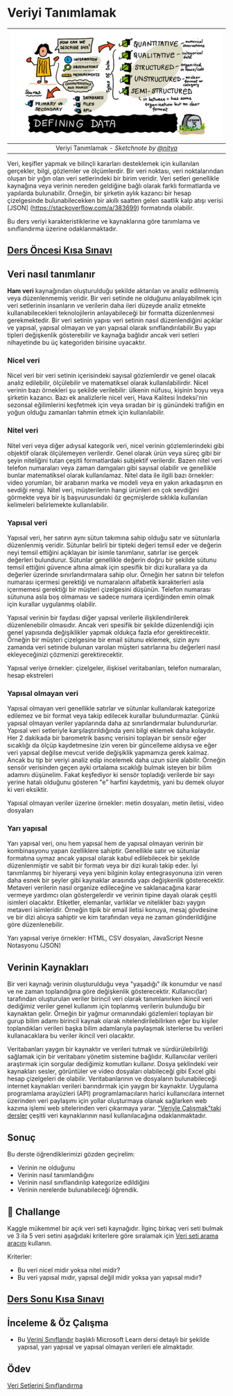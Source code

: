 # Veriyi Tanımlamak

|![ Sketchnote by [(@sketchthedocs)](https://sketchthedocs.dev) ](../../../sketchnotes/03-DefiningData.png)|
|:---:|
|Veriyi Tanımlamak - _Sketchnote by [@nitya](https://twitter.com/nitya)_ |

Veri, keşifler yapmak ve bilinçli kararları desteklemek için kullanılan gerçekler, bilgi, gözlemler ve ölçümlerdir. Bir veri noktası, veri noktalarından oluşan bir yığın olan veri setlerindeki bir birim veridir. Veri setleri genellikle kaynağına veya verinin nereden geldiğine bağlı olarak farklı formatlarda ve yapılarda bulunabilir. Örneğin, bir şirketin aylık kazancı bir hesap çizelgesinde bulunabilecekken bir akıllı saatten gelen saatlik kalp atışı verisi [JSON] (https://stackoverflow.com/a/383699) formatında olabilir.

Bu ders veriyi karakteristiklerine ve kaynaklarına göre tanımlama ve sınıflandırma üzerine odaklanmaktadır.

## [Ders Öncesi Kısa Sınavı](https://purple-hill-04aebfb03.1.azurestaticapps.net/quiz/4)

## Veri nasıl tanımlanır

**Ham veri** kaynağından oluşturulduğu şekilde aktarılan ve analiz edilmemiş veya düzenlenmemiş veridir. Bir veri setinde ne olduğunu anlayabilmek için veri setlerinin insanların ve verilerin daha ileri düzeyde analiz etmekte kullanabilecekleri teknolojilerin anlayabileceği bir formatta düzenlenmesi gerekmektedir. Bir veri setinin yapısı veri setinin nasıl düzenlendiğini açıklar ve yapısal, yapısal olmayan ve yarı yapısal olarak sınıflandırılabilir.Bu yapı tipleri değişkenlik gösterebilir ve kaynağa bağlıdır ancak veri setleri nihayetinde bu üç kategoriden birisine uyacaktır.

### Nicel veri

Nicel veri bir veri setinin içerisindeki sayısal gözlemlerdir ve genel olacak analiz edilebilir, ölçülebilir ve matematiksel olarak kullanılabilirdir. Nicel verinin bazı örnekleri şu şekilde verilebilir: ülkenin nüfusu, kişinin boyu veya şirketin kazancı. Bazı ek analizlerle nicel veri, Hava Kalitesi İndeksi'nin sezonsal eğilimlerini keşfetmek için veya sıradan bir iş günündeki trafiğin en yoğun olduğu zamanları tahmin etmek için kullanılabilir.

### Nitel veri
Nitel veri veya diğer adıysal kategorik veri, nicel verinin gözlemlerindeki gibi objektif olarak ölçülemeyen verilerdir. Genel olarak ürün veya süreç gibi bir şeyin niteliğini tutan çeşitli formatlardaki subjektif verilerdir. Bazen nitel veri telefon numaraları veya zaman damgaları gibi sayısal olabilir ve genellikle bunlar matematiksel olarak kullanılamaz. Nitel data ile ilgili bazı örnekler: video yorumları, bir arabanın marka ve modeli veya en yakın arkadaşının en sevdiği rengi. Nitel veri, müşterilerin hangi ürünleri en çok sevdiğini görmekte veya bir iş başvurusundaki öz geçmişlerde sıklıkla kullanılan kelimeleri belirlemekte kullanılabilir.

### Yapısal veri

Yapısal veri, her satırın aynı sütun takımına sahip olduğu satır ve sütunlarla düzenlenmiş veridir. Sütunlar belirli bir tipteki değeri temsil eder ve değerin neyi temsil ettiğini açıklayan bir isimle tanımlanır, satırlar ise gerçek değerleri bulundurur. Sütunlar genellikle değerin doğru bir şekilde sütunu temsil ettiğini güvence altına almak için spesifik bir dizi kurallara ya da değerler üzerinde sınırlandırmalara sahip olur. Örneğin her satırın bir telefon numarası içermesi gerektiği ve numaraların alfabetik karakterleri asla içermemesi gerektiği bir müşteri çizelgesini düşünün. Telefon numarası sütununa asla boş olmaması ve sadece numara içerdiğinden emin olmak için kurallar uygulanmış olabilir.

Yapısal verinin bir faydası diğer yapısal verilerle ilişkilendirilerek düzenlenebilir olmasıdır. Ancak veri spesifik bir şekilde düzenlendiği için genel yapısında değişiklikler yapmak oldukça fazla efor gerektirecektir. Örneğin bir müşteri çizelgesine bir email sütunu eklemek, sizin aynı zamanda veri setinde bulunan varolan müşteri satırlarına bu değerleri nasıl ekleyeceğinizi çözmenizi gerektirecektir.

Yapısal veriye örnekler: çizelgeler, ilişkisel veritabanları, telefon numaraları, hesap ekstreleri

### Yapısal olmayan veri

Yapısal olmayan veri genellikle satırlar ve sütunlar kullanılarak kategorize edilemez ve bir format veya takip edilecek kurallar bulundurmazlar. Çünkü yapısal olmayan veriler yapılarında daha az sınırlandırmalar bulundururlar. Yapısal veri setleriyle karşılaştırıldığında yeni bilgi eklemek daha kolaydır. Her 2 dakikada bir barometrik basınç verisini toplayan bir sensör eğer sıcaklığı da ölçüp kaydetmesine izin veren bir güncelleme aldıysa ve eğer veri yapısal değilse mevcut veride değişiklik yapmamıza gerek kalmaz. Ancak bu tip bir veriyi analiz edip incelemek daha uzun süre alabilir. Örneğin sensör verisinden geçen ayki ortalama sıcaklığı bulmak isteyen bir bilim adamını düşünelim. Fakat keşfediyor ki sensör topladığı verilerde bir sayı yerine hatalı olduğunu gösteren "e" harfini kaydetmiş, yani bu demek oluyor ki veri eksiktir.

Yapısal olmayan veriler üzerine örnekler: metin dosyaları, metin iletisi, video dosyaları

### Yarı yapısal

Yarı yapısal veri, onu hem yapısal hem de yapısal olmayan verinin bir kombinasyonu yapan özelliklere sahiptir. Genellikle satır ve sütunlar formatına uymaz ancak yapısal olarak kabul edilebilecek bir şekilde düzenlenmiştir ve sabit bir formatı veya bir dizi kuralı takip eder. İyi tanımlanmış bir hiyerarşi veya yeni bilginin kolay entegrasyonuna izin veren daha esnek bir şeyler gibi kaynaklar arasında yapı değişkenlik gösterecektir. Metaveri verilerin nasıl organize edileceğine ve saklanacağına karar vermeye yardımcı olan göstergelerdir ve verinin tipine dayalı olarak çeşitli isimleri olacaktır. Etiketler, elemanlar, varlıklar ve nitelikler bazı yaygın metaveri isimleridir. Örneğin tipik bir email iletisi konuya, mesaj gövdesine ve bir dizi alıcıya sahiptir ve kim tarafından veya ne zaman gönderildiğine göre düzenlenebilir.

Yarı yapısal veriye örnekler: HTML, CSV dosyaları, JavaScript Nesne Notasyonu (JSON)

## Verinin Kaynakları

Bir veri kaynağı verinin oluşturulduğu veya "yaşadığı" ilk konumdur ve nasıl ve ne zaman toplandığına göre değişkenlik gösterecektir. Kullanıcı(lar) tarafından oluşturulan veriler birincil veri olarak tanımlanırken ikincil veri dediğimiz veriler genel kullanım için toplanmış verilerin bulunduğu bir kaynaktan gelir. Örneğin bir yağmur ormanındaki gözlemleri toplayan bir gurup bilim adamı birincil kaynak olarak nitelendirilebilirken eğer bu kişiler toplandıkları verileri başka bilim adamlarıyla paylaşmak isterlerse bu verileri kullanacaklara bu veriler ikincil veri olacaktır.

Veritabanları yaygın bir kaynaktır ve verileri tutmak ve sürdürülebilirliği sağlamak için bir veritabanı yönetim sistemine bağlıdır. Kullanıcılar verileri araştırmak için sorgular dediğimiz komutları kullanır. Dosya şeklindeki veir kaynakları sesler, görüntüler ve video dosyaları olabileceği gibi Excel gibi hesap çizelgeleri de olabilir. Veritabanlarının ve dosyaların bulunabileceği internet kaynakları verileri barındırmak için yaygın bir kaynaktır. Uygulama programlama arayüzleri (API) programlamacıların harici kullanıcılara internet üzerinden veri paylaşımı için yollar oluşturmaya olanak sağlarken web kazıma işlemi web sitelerinden veri çıkarmaya yarar. ["Veriyle Çalışmak"taki dersler](../../../2-Working-With-Data) çeşitli veri kaynaklarının nasıl kullanılacağına odaklanmaktadır.

## Sonuç

Bu derste öğrendiklerimizi gözden geçirelim:

- Verinin ne olduğunu
- Verinin nasıl tanımlandığını
- Verinin nasıl sınıflandırılıp kategorize edildiğini
- Verinin nerelerde bulunabileceği öğrendik.

## 🚀 Challange

Kaggle mükemmel bir açık veri seti kaynağıdır. İlginç birkaç veri seti bulmak ve 3 ila 5 veri setini aşağıdaki kriterlere göre sıralamak için [Veri seti arama aracını](https://www.kaggle.com/datasets) kullanın.

Kriterler:

- Bu veri nicel midir yoksa nitel midir?
- Bu veri yapısal mıdır, yapısal değil midir yoksa yarı yapısal mıdır? 

## [Ders Sonu Kısa Sınavı](https://purple-hill-04aebfb03.1.azurestaticapps.net/quiz/5)

## İnceleme & Öz Çalışma

- Bu [Verini Sınıflandır](https://docs.microsoft.com/en-us/learn/modules/choose-storage-approach-in-azure/2-classify-data) başlıklı Microsoft Learn dersi detaylı bir şekilde yapısal, yarı yapısal ve yapısal olmayan verileri ele almaktadır.

## Ödev

[Veri Setlerini Sınıflandırma](../assignment.md)
